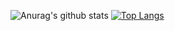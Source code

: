 ![Anurag's github stats](https://github-readme-stats.vercel.app/api?username=mat942&show_icons=true&theme=tokyonight&include_all_commits=true&hide=prs&count_private=true)
[![Top Langs](https://github-readme-stats.vercel.app/api/top-langs/?username=mat942&layout=compact&langs_count=15&hide=Makefile)](https://github.com/anuraghazra/github-readme-stats)
